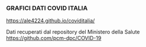 ### GRAFICI DATI COVID ITALIA

https://ale4224.github.io/coviditalia/

Dati recuperati dal repository del Ministero della Salute https://github.com/pcm-dpc/COVID-19